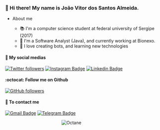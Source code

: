 ### 👾 Hi there! My name is João Vitor dos Santos Almeida.

* About me

  - 📚 I'm a computer science student at federal university of Sergipe (2017)
  - 💚 I'm a Software Analyst (Java), and currently working at Bionexo.
  - 🤖 I love creating bots, and learning new technologies

#### 📱 My social medias
[![Twitter followers](https://img.shields.io/twitter/follow/lampiolinha.svg?style=social&label=Follow)](https://twitter.com/lampiolinha)
[![Instagram Badge](https://img.shields.io/badge/-Instagram-C13584?style=flat-square&labelColor=C13584&logo=instagram&logoColor=white&link=https://www.instagram.com/lampiolinha/)](https://www.instagram.com/lampiolinha/)
[![Linkedin Badge](https://img.shields.io/badge/-LinkedIn-blue?style=flat-square&logo=Linkedin&logoColor=white&link=https://www.linkedin.com/in/joao-almeida-5994a2186/)](https://www.linkedin.com/in/joao-almeida-5994a2186/)

#### :octocat: Follow me on Github
[![GitHub followers](https://img.shields.io/github/followers/jvsajv.svg?style=social&label=Follow&maxAge=2592000)](https://github.com/jvsajv?tab=followers)

#### 📧 To contact me
[![Gmail Badge](https://img.shields.io/badge/-Gmail-c14438?style=flat-square&logo=Gmail&logoColor=white&link=mailto:runner.troll.rt@gmail.com)](mailto:runner.troll.rt@gmail.com)
[![Telegram Badge](https://img.shields.io/badge/-Telegram-blue?style=flat-quare&logo=Telegram&logoColor=white&link=https://telegram.org/)](https://t.me/Lampiola)

&emsp;&emsp;&emsp;&emsp;&emsp;&emsp;&emsp;&emsp;&emsp;&emsp;&emsp;&emsp;&emsp;![Octane](https://media.giphy.com/media/YNzNIHCYPNHecpHxTx/giphy.gif)
